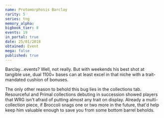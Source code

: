 ```yaml
---
name: Protomorphosis Barclay
rarity: 5
series: tng
memory_alpha:
bigbook_tier: 8
events: 19
in_portal: true
date: 25/01/2018
obtained: Event
mega: false
published: true
---
```


Barclay...events? Well, not really. But with weekends his best shot at tangible use, dual 1100+ bases can at least excel in that niche with a trait-mandated cushion of bonuses.

The only other reason to behold this bug lies in the collections tab. Resourceful and Primal collections debuting in succession showed players that WRG isn't afraid of putting almost any trait on display. Already a multi-collection piece, if Broccoli snags one or two more in the future, that'd help keep him valuable enough to save you from some bottom barrel beholds.

